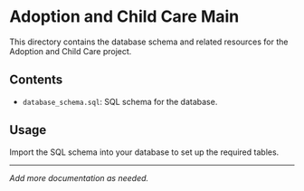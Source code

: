 # Adoption and Child Care Main

This directory contains the database schema and related resources for the Adoption and Child Care project.

## Contents
- `database_schema.sql`: SQL schema for the database.

## Usage
Import the SQL schema into your database to set up the required tables.

---

*Add more documentation as needed.* 